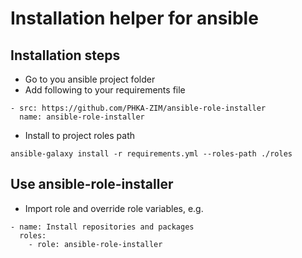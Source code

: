 # Installation helper for ansible

## Installation steps

- Go to you ansible project folder
- Add following to your requirements file

```
- src: https://github.com/PHKA-ZIM/ansible-role-installer
  name: ansible-role-installer
```

- Install to project roles path
```
ansible-galaxy install -r requirements.yml --roles-path ./roles
```

## Use ansible-role-installer

- Import role and override role variables, e.g.
```
- name: Install repositories and packages
  roles:
    - role: ansible-role-installer
```
